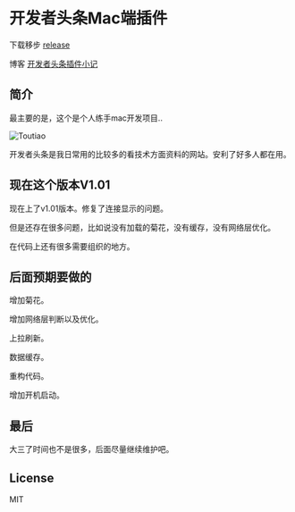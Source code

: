 # 开发者头条Mac端插件

下载移步  [release](https://github.com/judi0713/TouTiao/releases)

博客  [开发者头条插件小记](http://walkginkgo.com/ios/2016/05/04/Toutiao.html)

## 简介

最主要的是，这个是个人练手mac开发项目..

![Toutiao](https://github.com/judi0713/TouTiao/blob/master/toutiao.png)

开发者头条是我日常用的比较多的看技术方面资料的网站。安利了好多人都在用。

## 现在这个版本V1.01

现在上了v1.01版本。修复了连接显示的问题。

但是还存在很多问题，比如说没有加载的菊花，没有缓存，没有网络层优化。

在代码上还有很多需要组织的地方。

## 后面预期要做的

增加菊花。

增加网络层判断以及优化。

上拉刷新。

数据缓存。

重构代码。

增加开机启动。

## 最后

大三了时间也不是很多，后面尽量继续维护吧。

## License

MIT

